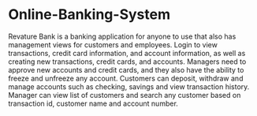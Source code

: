 # Online-Banking-System
Revature Bank is a banking application for anyone to use that also has management views for customers and employees. Login to view transactions, credit card information, and account information, as well as creating new transactions, credit cards, and accounts. Managers need to approve new accounts and credit cards, and they also have the ability to freeze and unfreeze any account. Customers can deposit, withdraw and manage accounts such as checking, savings and view transaction history. Manager can view list of customers and search any customer based on transaction id, customer name and account number.
